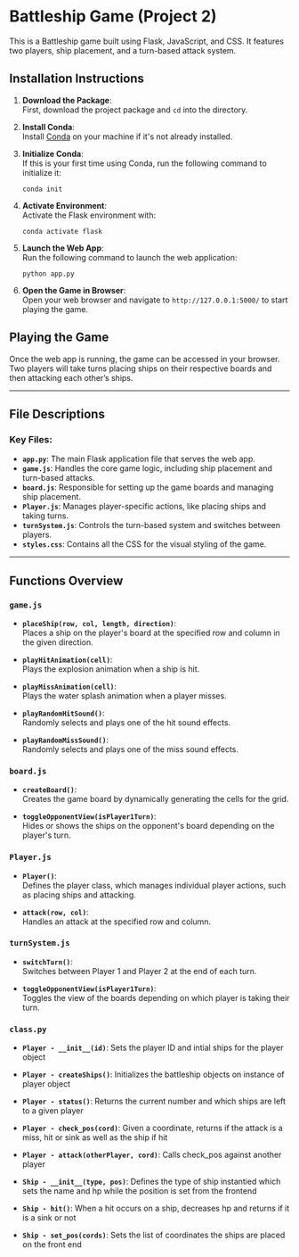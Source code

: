 # Battleship Game (Project 2)

This is a Battleship game built using Flask, JavaScript, and CSS. It features two players, ship placement, and a turn-based attack system.

## Installation Instructions

1. **Download the Package**:  
   First, download the project package and `cd` into the directory.

2. **Install Conda**:  
   Install [Conda](https://docs.conda.io/en/latest/miniconda.html) on your machine if it's not already installed.

3. **Initialize Conda**:  
   If this is your first time using Conda, run the following command to initialize it:  
   ```
   conda init
   ```

4. **Activate Environment**:  
   Activate the Flask environment with:  
   ```
   conda activate flask
   ```

5. **Launch the Web App**:  
   Run the following command to launch the web application:  
   ```
   python app.py
   ```

6. **Open the Game in Browser**:  
   Open your web browser and navigate to `http://127.0.0.1:5000/` to start playing the game.

## Playing the Game
Once the web app is running, the game can be accessed in your browser. Two players will take turns placing ships on their respective boards and then attacking each other’s ships.

---

## File Descriptions

### Key Files:
- **`app.py`**: The main Flask application file that serves the web app.
- **`game.js`**: Handles the core game logic, including ship placement and turn-based attacks.
- **`board.js`**: Responsible for setting up the game boards and managing ship placement.
- **`Player.js`**: Manages player-specific actions, like placing ships and taking turns.
- **`turnSystem.js`**: Controls the turn-based system and switches between players.
- **`styles.css`**: Contains all the CSS for the visual styling of the game.

---

## Functions Overview

### `game.js`
- **`placeShip(row, col, length, direction)`**:  
  Places a ship on the player's board at the specified row and column in the given direction.
  
- **`playHitAnimation(cell)`**:  
  Plays the explosion animation when a ship is hit.

- **`playMissAnimation(cell)`**:  
  Plays the water splash animation when a player misses.

- **`playRandomHitSound()`**:  
  Randomly selects and plays one of the hit sound effects.

- **`playRandomMissSound()`**:  
  Randomly selects and plays one of the miss sound effects.

### `board.js`
- **`createBoard()`**:  
  Creates the game board by dynamically generating the cells for the grid.

- **`toggleOpponentView(isPlayer1Turn)`**:  
  Hides or shows the ships on the opponent's board depending on the player's turn.

### `Player.js`
- **`Player()`**:  
  Defines the player class, which manages individual player actions, such as placing ships and attacking.

- **`attack(row, col)`**:  
  Handles an attack at the specified row and column.

### `turnSystem.js`
- **`switchTurn()`**:  
  Switches between Player 1 and Player 2 at the end of each turn.

- **`toggleOpponentView(isPlayer1Turn)`**:  
  Toggles the view of the boards depending on which player is taking their turn.

### `class.py`
- **`Player - __init__(id)`**:
  Sets the player ID and intial ships for the player object

- **`Player - createShips()`**:
  Initializes the battleship objects on instance of player object

- **`Player - status()`**:
  Returns the current number and which ships are left to a given player

- **`Player - check_pos(cord)`**:
  Given a coordinate, returns if the attack is a miss, hit or sink as well as the ship if hit

- **`Player - attack(otherPlayer, cord)`**:
  Calls check_pos against another player

- **`Ship - __init__(type, pos)`**:
  Defines the type of ship instantied which sets the name and hp while the position is set from the frontend

- **`Ship - hit()`**:
  When a hit occurs on a ship, decreases hp and returns if it is a sink or not

- **`Ship - set_pos(cords)`**:
  Sets the list of coordinates the ships are placed on the front end
